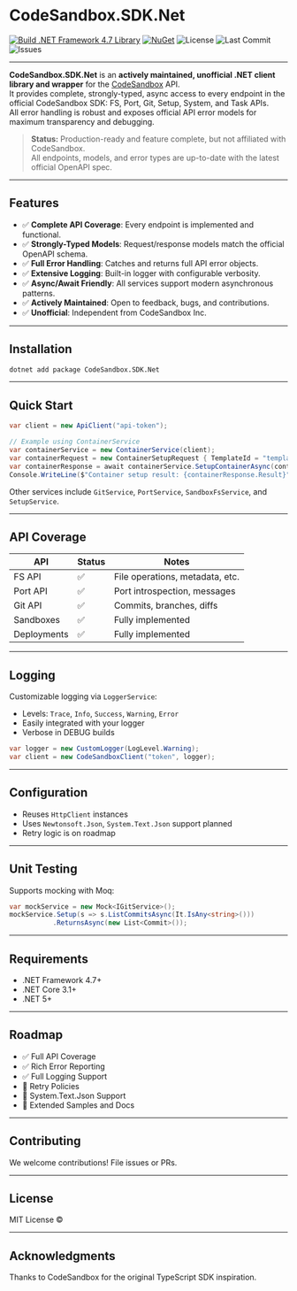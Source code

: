 ﻿
# CodeSandbox.SDK.Net

[![Build .NET Framework 4.7 Library](https://github.com/E33orNaut/CodeSandbox.SDK.Net/actions/workflows/dotnet-desktop.yml/badge.svg)](https://github.com/E33orNaut/CodeSandbox.SDK.Net/actions/workflows/dotnet-desktop.yml)
[![NuGet](https://img.shields.io/nuget/v/Codesandbox.SDK.Net.svg)](https://www.nuget.org/packages/Codesandbox.SDK.Net)
![License](https://img.shields.io/github/license/e33ornaut/codesandbox.sdk.net)
![Last Commit](https://img.shields.io/github/last-commit/e33ornaut/codesandbox.sdk.net)
![Issues](https://img.shields.io/github/issues/e33ornaut/codesandbox.sdk.net)

---

**CodeSandbox.SDK.Net** is an **actively maintained, unofficial .NET client library and wrapper** for the [CodeSandbox](https://codesandbox.io) API.  
It provides complete, strongly-typed, async access to every endpoint in the official CodeSandbox SDK: FS, Port, Git, Setup, System, and Task APIs.  
All error handling is robust and exposes official API error models for maximum transparency and debugging.

> **Status:** Production-ready and feature complete, but not affiliated with CodeSandbox.  
> All endpoints, models, and error types are up-to-date with the latest official OpenAPI spec.

---

## Features

- ✅ **Complete API Coverage**: Every endpoint is implemented and functional.
- ✅ **Strongly-Typed Models**: Request/response models match the official OpenAPI schema.
- ✅ **Full Error Handling**: Catches and returns full API error objects.
- ✅ **Extensive Logging**: Built-in logger with configurable verbosity.
- ✅ **Async/Await Friendly**: All services support modern asynchronous patterns.
- ✅ **Actively Maintained**: Open to feedback, bugs, and contributions.
- ✅ **Unofficial**: Independent from CodeSandbox Inc.

---

## Installation

```bash
dotnet add package CodeSandbox.SDK.Net
```

---

## Quick Start

```csharp
var client = new ApiClient("api-token");

// Example using ContainerService
var containerService = new ContainerService(client);
var containerRequest = new ContainerSetupRequest { TemplateId = "template-id" };
var containerResponse = await containerService.SetupContainerAsync(containerRequest);
Console.WriteLine($"Container setup result: {containerResponse.Result}");
```

Other services include `GitService`, `PortService`, `SandboxFsService`, and `SetupService`.

---

## API Coverage

| API         | Status | Notes                            |
|-------------|--------|----------------------------------|
| FS API      | ✅     | File operations, metadata, etc.  |
| Port API    | ✅     | Port introspection, messages     |
| Git API     | ✅     | Commits, branches, diffs         |
| Sandboxes   | ✅     | Fully implemented                |
| Deployments | ✅     | Fully implemented                |

---

## Logging

Customizable logging via `LoggerService`:

- Levels: `Trace`, `Info`, `Success`, `Warning`, `Error`
- Easily integrated with your logger
- Verbose in DEBUG builds

```csharp
var logger = new CustomLogger(LogLevel.Warning);
var client = new CodeSandboxClient("token", logger);
```

---

## Configuration

- Reuses `HttpClient` instances
- Uses `Newtonsoft.Json`, `System.Text.Json` support planned
- Retry logic is on roadmap

---

## Unit Testing

Supports mocking with Moq:

```csharp
var mockService = new Mock<IGitService>();
mockService.Setup(s => s.ListCommitsAsync(It.IsAny<string>()))
           .ReturnsAsync(new List<Commit>());
```

---

## Requirements

- .NET Framework 4.7+
- .NET Core 3.1+
- .NET 5+

---

## Roadmap

- ✅ Full API Coverage  
- ✅ Rich Error Reporting  
- ✅ Full Logging Support  
- 🚧 Retry Policies  
- 🚧 System.Text.Json Support  
- 🚧 Extended Samples and Docs  

---

## Contributing

We welcome contributions! File issues or PRs.

---

## License

MIT License ©

---

## Acknowledgments

Thanks to CodeSandbox for the original TypeScript SDK inspiration.
